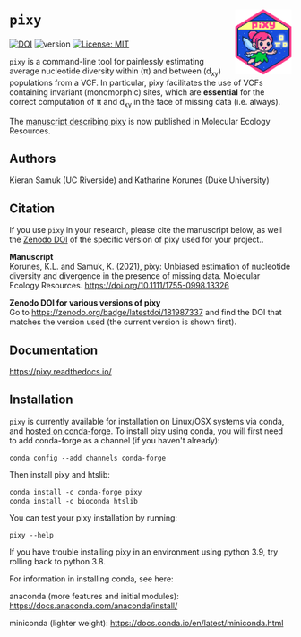 ``pixy``<img src="https://raw.githubusercontent.com/ksamuk/pixy/master/docs/images/pixy_logo.png" align="right" width="20%">
====================

[![DOI](https://zenodo.org/badge/181987337.svg)](https://zenodo.org/badge/latestdoi/181987337) ![version](https://img.shields.io/badge/version-1.2.7.beta1-blue) [![License: MIT](https://img.shields.io/badge/License-MIT-yellow.svg)](https://opensource.org/licenses/MIT)


`pixy` is a command-line tool for painlessly estimating average nucleotide diversity within (π) and between (d<sub>xy</sub>) populations from a VCF. In particular, pixy facilitates the use of VCFs containing invariant (monomorphic) sites, which are **essential** for the correct computation of π and d<sub>xy</sub> in the face of missing data (i.e. always).

The [manuscript describing pixy](https://doi.org/10.1111/1755-0998.13326) is now published in Molecular Ecology Resources.

## Authors
Kieran Samuk (UC Riverside) and Katharine Korunes (Duke University) <p>

## Citation
If you use `pixy` in your research, please cite the manuscript below, as well the [Zenodo DOI](https://zenodo.org/badge/latestdoi/181987337) of the specific version of pixy used for your project..

**Manuscript**<br>
Korunes, K.L. and Samuk, K. (2021), pixy: Unbiased estimation of nucleotide diversity and divergence in the presence of missing data. Molecular Ecology Resources. https://doi.org/10.1111/1755-0998.13326

**Zenodo DOI for various versions of pixy**<br>
Go to https://zenodo.org/badge/latestdoi/181987337 and find the DOI that matches the version used (the current version is shown first).

## Documentation

https://pixy.readthedocs.io/

## Installation

`pixy` is currently available for installation on Linux/OSX systems via conda, and [hosted on conda-forge](https://anaconda.org/conda-forge/pixy). To install pixy using conda, you will first need to add conda-forge as a channel (if you haven't already):
```
conda config --add channels conda-forge
```

Then install pixy and htslib:
```
conda install -c conda-forge pixy
conda install -c bioconda htslib
```

You can test your pixy installation by running:
```
pixy --help
```
If you have trouble installing pixy in an environment using python 3.9, try rolling back to python 3.8.

For information in installing conda, see here:

anaconda (more features and initial modules): https://docs.anaconda.com/anaconda/install/

miniconda (lighter weight): https://docs.conda.io/en/latest/miniconda.html

